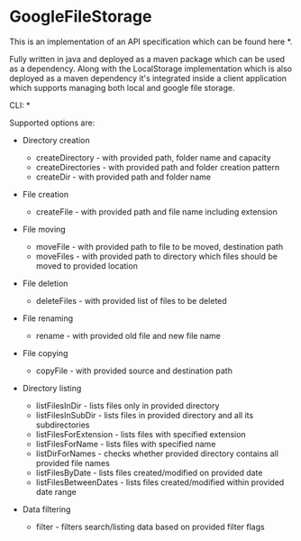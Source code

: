 # GoogleFileStorage
This is an implementation of an API specification which can be found here *.

Fully written in java and deployed as a maven package which can be used as a dependency. Along with the LocalStorage implementation which is also deployed as a maven dependency it's integrated inside a client application which supports managing both local and google file storage.

CLI: *


Supported options are:
* Directory creation
  * createDirectory - with provided path, folder name and capacity
  * createDirectories - with provided path and folder creation pattern
  * createDir - with provided path and folder name

* File creation
  * createFile - with provided path and file name including extension

* File moving
  * moveFile - with provided path to file to be moved, destination path
  * moveFiles - with provided path to directory which files should be moved to provided location

* File deletion
  * deleteFiles - with provided list of files to be deleted
  
* File renaming
  * rename - with provided old file and new file name
* File copying
  * copyFile - with provided source and destination path

* Directory listing
  * listFilesInDir - lists files only in provided directory
  * listFilesInSubDir - lists files in provided directory and all its subdirectories
  * listFilesForExtension - lists files with specified extension
  * listFilesForName - lists files with specified name
  * listDirForNames - checks whether provided directory contains all provided file names
  * listFilesByDate - lists files created/modified on provided date
  * listFilesBetweenDates - lists files created/modified within provided date range

* Data filtering
  * filter - filters search/listing data based on provided filter flags
